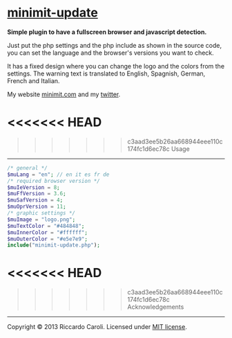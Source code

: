# [minimit-update](http://www.minimit.com/projects/code/minimit-update-plugin)

**Simple plugin to have a fullscreen browser and javascript detection.**

Just put the php settings and the php include as shown in the source code, you can set the language and the browser's versions you want to check.

It has a fixed design where you can change the logo and the colors from the settings. The warning text is translated to English, Spagnish, German, French and Italian.

My website [minimit.com](http://www.minimit.com) and my [twitter](http://twitter.com/beaver82minimit).

<<<<<<< HEAD
=======

>>>>>>> c3aad3ee5b26aa668944eee110c174fc1d6ec78c
Usage
-------

``` php
/* general */
$muLang = "en"; // en it es fr de
/* required browser version */
$muIeVersion = 8;
$muFfVersion = 3.6;
$muSafVersion = 4;
$muOprVersion = 11;
/* graphic settings */
$muImage = "logo.png";
$muTextColor = "#484848";
$muInnerColor = "#ffffff";
$muOuterColor = "#e5e7e9";
include("minimit-update.php");
```

<<<<<<< HEAD
=======

>>>>>>> c3aad3ee5b26aa668944eee110c174fc1d6ec78c
Acknowledgements
-------
Copyright © 2013 Riccardo Caroli. Licensed under [MIT license](http://www.opensource.org/licenses/mit-license.php).
